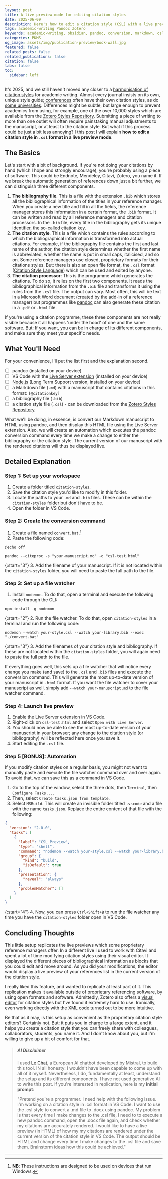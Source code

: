 ```yaml
---
layout: post
title: A live preview mode for editing citation styles
date: 2025-06-09
description: Here's how to edit a citation style (CSL) with a live preview using pandoc and VS Code.
tags: academic-writing Pandoc Zotero
keywords: academic-writing, obsidian, pandoc, conversion, markdown, csl, citation-style, vs-code, bibliography, citations, referencing- live-server, live-preview
categories: PKMS
og_image: assets/img/publication-preview/book-wall.jpg
featured: false
related_posts: false
related_publications: false
citation: false
tabs: false
toc:
  sidebar: left
---
```


It's 2025, and we still haven't moved any closer to a [harmonisation of citation styles](https://blogs.bmj.com/bmj/2015/07/29/deepak-balak-and-enes-hajdarbegovic-towards-harmonisation-of-referencing-styles/) for academic writing. Almost every journal insists on its own, unique style guide; [conferences](https://media.icml.cc/Conferences/ICML2025/Styles/example_paper.pdf) often have their own citation styles, as do [some universities](https://libguides.graduateinstitute.ch/legal_citation/international-law-department-style). Differences might be subtle, but large enough to prevent academics from using, for example, one of the over 10,000 styles which are available from the [Zotero Styles Repository](https://www.zotero.org/styles). Submitting a piece of writing to more than one outlet will often require painstaking manual adjustments to the manuscript, or at least to the citation style. But what if this process could be just a bit less annoying? I this post I will explain **how to edit a citation style in `.csl` format in a live preview mode**.

## The Basics
Let's start with a bit of background. If you're not doing your citations by hand (which I hope and strongly encourage), you're probably using a piece of software. This could be Endnote, Mendeley, Citavi, Zotero, you name it. If we break the automatic generation of references down just a bit further, we can distinguish three different components.

1. **The bibliography file**. This is a file with the extension `.bib` which stores all the bibliographical information of the titles in your reference manager. When you create a new title and fill in all the fields, the reference manager stores this information in a certain format, the `.bib` format. It can be written and read by all reference managers and citation processors. In the `.bib` file, every title in the bibliography gets its unique identifier, the so-called citation key.
2. **The citation style**. This is a file which contains the rules according to which the bibliographical information is transformed into actual citations. For example, if the bibliography file contains the first and last name of the author, the citation style determines whether the first name is abbreviated, whether the name is put in small caps, italicised, and so on. Some reference managers use closed, proprietary formats for their citations styles. But: there is also an open file format, the `.csl` format ([Citation Style Language](https://docs.citationstyles.org/)) which can be used and edited by anyone. 
3. **The citation processor**: This is the programme which generates the citations. To do so, it relies on the first two components. It reads the bibliographical information from the `.bib` file and transforms it using the rules from the `.csl` file. The output can vary. Most often, this will be text in a Microsoft Word document (created by the add-in of a reference manager) but programmes like [pandoc](https://pandoc.org/) can also generate these citation in a `.pdf` or `.html` file. 

If you're using a citation programme, these three components are not really visible because it all happens 'under the hood' of one and the same software. But: If you want, you can be in charge of its different components, and make sure they meet your specific needs.

## What You'll Need
For your convenience, I'll put the list first and the explanation second.

- [ ] pandoc (installed on your device)
- [ ] VS Code with the [Live Server extension](https://github.com/ritwickdey/vscode-live-server) (installed on your device)
- [ ] [Node.js](https://nodejs.org/) (Long Term Support version, installed on your device)
- [ ] a Markdown file (`.md`) with a manuscript that contains citations in this format: `[@citationkey]`
- [ ] a bibliography file (`.bib`)
- [ ] a citation style file (`.csl`) - can be downloaded from the [Zotero Styles Repository](https://www.zotero.org/styles) 

What we'll be doing, in essence, is convert our Markdown manuscript to HTML using pandoc, and then display this HTML file using the Live Server extension. Also, we will create an automation which executes the pandoc conversion command every time we make a change to either the bibliography or the citation style. The current version of our manuscript with the rendered citations will thus be displayed live. 

## Detailed Explanation
### Step 1: Set up your workspace
1. Create a folder titled `citation-styles`.
2. Save the citation style you'd like to modify in this folder.
3. Locate the paths to your `.md` and `.bib` files. These can be within the `citation-styles` folder but don't have to be.
4. Open the folder in VS Code.

### Step 2: Create the conversion command
1. Create a file named `convert.bat`.[^1]
2. Paste the following code:

```
@echo off

pandoc --citeproc -s "your-manuscript.md" -o "csl-test.html"
```

{:start="3"}
3. Add the filename of your manuscript. If it is not located within the `citation-styles` folder, you will need to paste the full path to the file.

[^1]: **NB**: These instructions are designed to be used on devices that run Windows. 

### Step 3: Set up a file watcher
1. Install `nodemon`. To do that, open a terminal and execute the following code through the CLI:

```
npm install -g nodemon
```

{:start="2"}
2. Run the file watcher. To do that, open `citation-styles` in a terminal and run the following code:

```
nodemon --watch your-style.csl --watch your-library.bib --exec "./convert.bat"
```

{:start="3"}
3. Add the filenames of your citation style and bibliography. If these are not located within the `citation-styles` folder, you will again need to paste the full path to the file.

If everything goes well, this sets up a file watcher that will notice every change you make (and save) to the `.csl` and `.bib` files and execute the conversion command. This will generate the most up-to-date version of your manuscript in `.html` format. If you want the file watcher to cover your manuscript as well, simply add `--watch your-manuscript.md` to the file watcher command.

### Step 4: Launch live preview
1. Enable the Live Server extension in VS Code.
2. Right-click on `csl-test.html` and select `Open with Live Server`. 
3. You should now be able to see the most up-to-date version of your manuscript in your browser; any change to the citation style (or bibliography) will be reflected here once you save it.
4. Start editing the `.csl` file.

### Step 5 [BONUS]: Automation
If you modify citation styles on a regular basis, you might not want to manually paste and execute the file watcher command over and over again. To avoid that, we can save this as a command in VS Code.

1. Go to the top of the window, select the three dots, then `Terminal`, then `Configure Tasks...`.
2. Then, select `Create tasks.json from template`. 
3. Select `MSBuild`. This will create an invisible folder titled `.vscode` and a file with the name `tasks.json`. Replace the entire content of that file with the following:

```json
{
  "version": "2.0.0",
  "tasks": [
    {
      "label": "CSL Preview",
      "type": "shell",
      "command": "nodemon --watch your-style.csl --watch your-library.bib --exec \"./convert.bat\"",
      "group": {
        "kind": "build",
        "isDefault": true
      },
      "presentation": {
        "reveal": "always"
      },
      "problemMatcher": []
    }
  ]
}
```

{:start="4"}
4. Now, you can press `Ctrl+Shift+B` to run the file watcher any time you have the `citation-styles` folder open in VS Code.

## Concluding Thoughts
This little setup replicates the live previews which some proprietary reference managers offer. In a different live I used to work with Citavi and spent a lot of time modifying citation styles using their visual editor. It displayed the different pieces of bibliographical information as blocks that you could edit and move around. As you did your modifications, the editor would display a live preview of your references list in the current version of the citation style.

I really liked this feature, and wanted to replicate at least part of it. This replication makes it available outside of proprietary referencing software, by using open formats and software. Admittedly, Zotero also offers a [visual editor](https://editor.citationstyles.org/) for citation styles but I've found it extremely hard to use. Ironically, even working directly with the XML code turned out to be more intuitive. 

Be that as it may, is this setup as convenient as the proprietary citation style editors? Certainly not. But: it puts you in charge to a large extent, and it helps you create a citation style that you can freely share with colleagues, collaborators, students, you name it. And I don't know about you, but I'm willing to give up a bit of comfort for that.

> ##### **AI Disclaimer**
> 
> I used [Le Chat](https://chat.mistral.ai/), a European AI chatbot developed by Mistral, to build this tool. IN all honesty: I wouldn't have been capable to come up with all of it myself. Nevertheless, I do, fundamentally at least, understand the setup and its different components. I have not used generative AI to write this post. If you're interested in replication, here is my **initial prompt**: 
> 
> "Pretend you're a programmer. I need help with the following issue. I'm working on a citation style in .csl format in VS Code. I want to use the .csl style to convert a .md file to .docx using pandoc. My problem is that every time I make changes to the .csl file, I need to to execute a new pandoc command, open the .docx file again, and check whether my citations are accurately rendered. I would like to have a live preview (in HTML) of how my my citations are rendered under the current version of the citation style in VS Code. The output should be HTML and change every time I make changes to the .csl file and save them. Brainstorm ideas how this could be achieved."

---